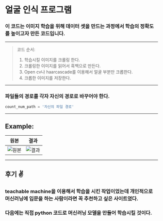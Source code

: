 # 얼굴 인식 프로그램
### 이 코드는 이미지 학습을 위해 데이터 셋을 만드는 과정에서 학습의 정확도를 높이고자 만든 코드입니다.
***
> 코드 순서:
> 1. 학습시킬 이미지를 크롤링 한다.
> 2. 크롤링한 이미지를 읽어서 흑백으로 만든다.
> 3. Open cv나 haarcascade를 이용해서 얼굴 부분만 크롭한다.
> 4. 크롭한 이미지를 저장한다.
***
### 파일들의 경로를 각자 자신의 경로로 바꾸어야 한다.
```py
count_num_path = '자신의 파일 경로'
```
***
## Example:
|원본|결과|
|--|--|
|![원본](https://imgur.com/qt7UdqT)|![결과](https://imgur.com/TLolvcN)|
***
## 후기 ✌️
### teachable machine을 이용해서 학습을 시킨 작업이었는데 개인적으로 머신러닝에 입문을 하는 사람이라면 꼭 추천하고 싶은 사이트였다.
### 다음에는 직접 python 코드로 머신러닝 모델을 만들어 학습시킬 것이다.
